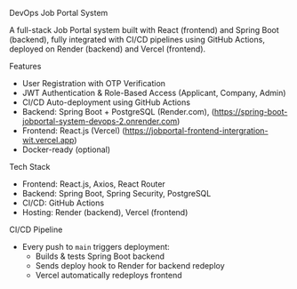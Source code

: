 DevOps Job Portal System

A full-stack Job Portal system built with React (frontend) and Spring Boot (backend), fully integrated with CI/CD pipelines using GitHub Actions, deployed on Render (backend) and Vercel (frontend).



Features

- User Registration with OTP Verification
- JWT Authentication & Role-Based Access (Applicant, Company, Admin)
- CI/CD Auto-deployment using GitHub Actions
- Backend: Spring Boot + PostgreSQL (Render.com), (https://spring-boot-jobportal-system-devops-2.onrender.com)
- Frontend: React.js (Vercel) (https://jobportal-frontend-intergration-wit.vercel.app)
- Docker-ready (optional)


Tech Stack

- Frontend: React.js, Axios, React Router
- Backend: Spring Boot, Spring Security, PostgreSQL
- CI/CD: GitHub Actions
- Hosting: Render (backend), Vercel (frontend)


CI/CD Pipeline

- Every push to `main` triggers deployment:
  - Builds & tests Spring Boot backend
  - Sends deploy hook to Render for backend redeploy
  - Vercel automatically redeploys frontend


